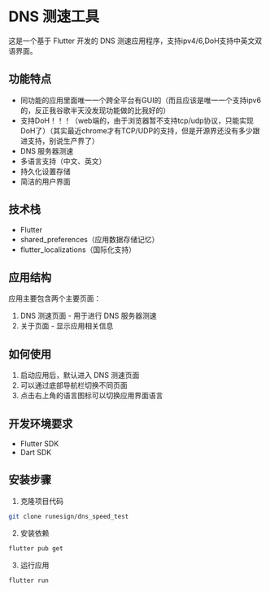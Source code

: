 # DNS 测速工具

这是一个基于 Flutter 开发的 DNS 测速应用程序，支持ipv4/6,DoH支持中英文双语界面。

## 功能特点

- 同功能的应用里面唯一一个跨全平台有GUI的（而且应该是唯一一个支持ipv6的，反正我谷歌半天没发现功能做的比我好的）
- 支持DoH！！！（web端的，由于浏览器暂不支持tcp/udp协议，只能实现DoH了）（其实最近chrome才有TCP/UDP的支持，但是开源界还没有多少跟进支持，别说生产界了）
- DNS 服务器测速
- 多语言支持（中文、英文）
- 持久化设置存储
- 简洁的用户界面

## 技术栈

- Flutter
- shared_preferences（应用数据存储记忆）
- flutter_localizations（国际化支持）

## 应用结构

应用主要包含两个主要页面：

1. DNS 测速页面 - 用于进行 DNS 服务器测速
2. 关于页面 - 显示应用相关信息

## 如何使用

1. 启动应用后，默认进入 DNS 测速页面
2. 可以通过底部导航栏切换不同页面
3. 点击右上角的语言图标可以切换应用界面语言

## 开发环境要求

- Flutter SDK
- Dart SDK

## 安装步骤

1. 克隆项目代码

```bash
git clone runesign/dns_speed_test
```

2. 安装依赖

```bash
flutter pub get
```

3. 运行应用

```bash
flutter run
```
